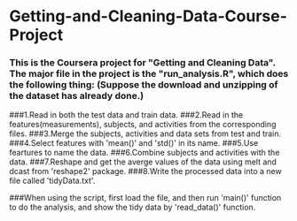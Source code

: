 # Getting-and-Cleaning-Data-Course-Project
### This is the Coursera project for "Getting and Cleaning Data". The major file in the project is the "run_analysis.R", which does the following thing: (Suppose the download and unzipping of the dataset has already done.)
###1.Read in both the test data and train data.
###2.Read in the features(measurements), subjects, and activities from the corresponding files.
###3.Merge the subjects, activities and data sets from test and train.
###4.Select features with 'mean()' and 'std()' in its name.
###5.Use feartures to name the data.
###6.Combine subjects and activities with the data.
###7.Reshape and get the averge values of the data using melt and dcast from 'reshape2' package.
###8.Write the processed data into a new file called 'tidyData.txt'.

###When using the script, first load the file, and then run 'main()' function to do the analysis, and show the tidy data by 'read_data()' function. 
